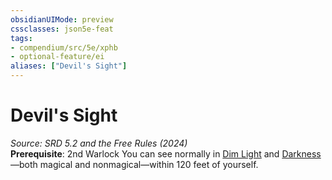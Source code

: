 ```yaml
---
obsidianUIMode: preview
cssclasses: json5e-feat
tags:
- compendium/src/5e/xphb
- optional-feature/ei
aliases: ["Devil's Sight"]
---
```

# Devil's Sight
*Source: SRD 5.2 and the Free Rules (2024)*  
**Prerequisite**: 2nd Warlock
You can see normally in [Dim Light](dim-light-xphb.md) and [Darkness](Mechanics/z_Templates/dm/rules/variant-rules/darkness-xphb.md)—both magical and nonmagical—within 120 feet of yourself.